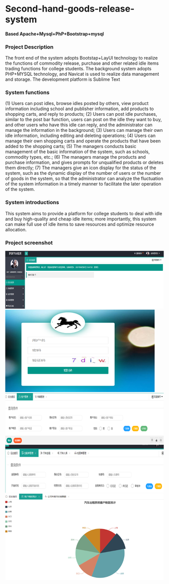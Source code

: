 # Second-hand-goods-release-system
#### Based Apache+Mysql+PhP+Bootstrap+mysql
### Project Description      			   
The front end of the system adopts Bootstap+LayUI technology to realize the functions of commodity release, purchase and other related idle items trading functions for college students. The background system adopts PHP+MYSQL technology, and Navicat is used to realize data management and storage. The development platform is Sublime Text                                                                                                       
### System functions 
(1) Users can post idles, browse idles posted by others, view product information including school and publisher information, add products to shopping carts, and reply to products;
(2) Users can post idle purchases, similar to the post bar function, users can post on the idle they want to buy, and other users who have this idle can reply, and the administrator can manage the information in the background;
(3) Users can manage their own idle information, including editing and deleting operations;
(4) Users can manage their own shopping carts and operate the products that have been added to the shopping carts; 
(5) The managers conducts basic management of the basic information of the system, such as schools, commodity types, etc.;
(6) The managers manage the products and purchase information, and gives prompts for unqualified products or deletes them directly;
(7) The managers give an icon display for the status of the system, such as the dynamic display of the number of users or the number of goods in the system, so that the administrator can analyze the fluctuation of the system information in a timely manner to facilitate the later operation of the system. 

### System introductions
This system aims to provide a platform for college students to deal with idle and buy high-quality and cheap idle items; more importantly, this system can make full use of idle items to save resources and optimize resource allocation. 

### Project screenshot <br/>
<img src="https://github.com/LoveYouPikachu/carRentalTradingSystem/blob/master/pictures/1.png">
<img src="https://github.com/LoveYouPikachu/carRentalTradingSystem/blob/master/pictures/2.png">
<img src="https://github.com/LoveYouPikachu/carRentalTradingSystem/blob/master/pictures/3.png">
<img src="https://github.com/LoveYouPikachu/carRentalTradingSystem/blob/master/pictures/4.png">
<img src="https://github.com/LoveYouPikachu/carRentalTradingSystem/blob/master/pictures/5.png">
